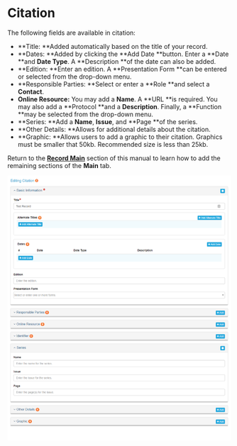 # Citation

The following fields are available in citation:

* **Title: **Added automatically based on the title of your record.
* **Dates: **Added by clicking the **Add Date **button. Enter a **Date **and **Date Type**. A **Description **of the date can also be added.
* **Edition: **Enter an edition. A **Presentation Form **can be entered or selected from the drop-down menu.
* **Responsible Parties: **Select or enter a **Role **and select a **Contact**.
* **Online Resource:** You may add a **Name**. A **URL **is required. You may also add a **Protocol **and a **Description**. Finally, a **Function **may be selected from the drop-down menu.
* **Series: **Add a **Name**, **Issue**, and **Page **of the series.
* **Other Details: **Allows for additional details about the citation. 
* **Graphic: **Allows users to add a graphic to their citation. Graphics must be smaller that 50kb. Recommended size is less than 25kb.

Return to the [**Record Main**](/record/edit/main.md) section of this manual to learn how to add the remaining sections of the **Main** tab.

![](/assets/main_citation_window.png)


